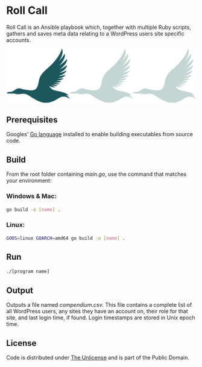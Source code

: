 # Roll Call

Roll Call is an Ansible playbook which, together with multiple Ruby scripts, gathers and saves meta data relating to a WordPress users site specific accounts.

![Rollcall](rollcall.webp)

## Prerequisites

Googles' [Go language](https://go.dev) installed to enable building executables from source code.

## Build

From the root folder containing *main.go*, use the command that matches your environment:

### Windows & Mac:

```bash
go build -o [name] .
```

### Linux:

```bash
GOOS=linux GOARCH=amd64 go build -o [name] .
```

## Run

```bash
./[program name]
```

## Output

Outputs a file named *compendium.csv*. This file contains a complete list of all WordPress users, any sites they have an account on, their role for that site, and last login time, if found. Login timestamps are stored in Unix epoch time.

## License

Code is distributed under [The Unlicense](https://github.com/nausicaan/free/blob/main/LICENSE.md) and is part of the Public Domain.
